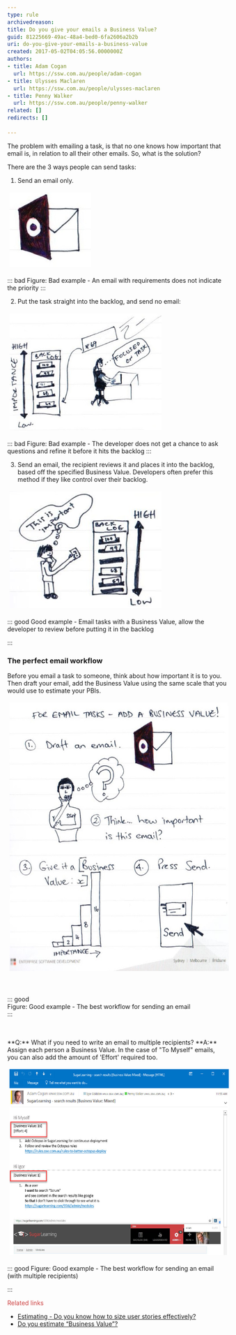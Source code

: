 ```yaml
---
type: rule
archivedreason: 
title: Do you give your emails a Business Value?
guid: 81225669-49ac-48a4-bed0-6fa2606a2b2b
uri: do-you-give-your-emails-a-business-value
created: 2017-05-02T04:05:56.0000000Z
authors:
- title: Adam Cogan
  url: https://ssw.com.au/people/adam-cogan
- title: Ulysses Maclaren
  url: https://ssw.com.au/people/ulysses-maclaren
- title: Penny Walker
  url: https://ssw.com.au/people/penny-walker
related: []
redirects: []

---
```


The problem with emailing a task, is that no one knows how important that email is, in relation to all their other emails. So, what is the solution?

<!--endintro-->

There are the 3 ways people can send tasks:

1. Send an email only.
<dl class="ssw15-rteElement-ImageArea"><img src="Email sign.jpg" alt="Email sign.jpg" style="margin:5px;"></dl>

::: bad
Figure: Bad example - An email with requirements does not indicate the priority
:::


2. Put the task straight into the backlog, and send no email:
<dl class="ssw15-rteElement-ImageArea"><img src="straight to scrum.jpg" alt="" style="margin:5px;width:349px;height:268px;"></dl>

::: bad
Figure: Bad example - The developer does not get a chance to ask questions and refine it before it hits the backlog
:::


3. Send an email, the recipient reviews it and places it into the backlog, based off the specified Business Value. Developers often prefer this method if they like control over their backlog.
<dl class="ssw15-rteElement-ImageArea"><img src="Developer entered.jpg" alt="Developer entered.jpg" style="margin:5px;width:349px;"></dl>

::: good
Good example - Email tasks with a Business Value, allow the developer to review before putting it in the backlog

:::






### The perfect email workflow


Before you email a task to someone, think about how important it is to you.  Then draft your email, add the Business Value using the same scale that you would use to estimate your PBIs.
<dl class="ssw15-rteElement-ImageArea" style="text-align:left;"><dl class="ssw15-rteElement-ImageArea"><img src="Email Diagram.jpg" alt="Email Diagram.jpg" style="width:600px;margin:5px;height:615px;"></dl><br><br>::: good<br>Figure: Good example - The best workflow for sending an email<br>:::<br><br><br></dl>
**Q:** What if you need to write an email to multiple recipients?
 **A:** Assign each person a Business Value. In the case of "To Myself" emails, you can also add the amount of 'Effort' required too.
<dl class="ssw15-rteElement-ImageArea" style="text-align:left;"><img src="Email screenshot.jpg" alt="Email screenshot.jpg" style="text-align:left;margin:5px;width:600px;height:426px;"></dl>

::: good
Figure: Good example - The best workflow for sending an email (with multiple recipients)

:::



<dl class="ssw15-rteElement-ImageArea"><span style="color:#cc4141;font-family:" segoe="" ui",="" "trebuchet="" ms",="" tahoma,="" arial,="" verdana,="" sans-serif;font-size:18px;background-color:initial;"="">Related links</span><br></dl>


* [Estimating - Do you know how to size user stories effectively?](/Do-You-Know-How-To-Size-Stories-Effectively)
* [Do you estimate “Business Value”?](/Estimate-Business-Value)
